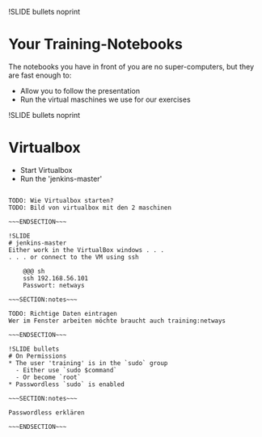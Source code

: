 !SLIDE bullets noprint
# Your Training-Notebooks
The notebooks you have in front of you are no super-computers,
but they are fast enough to:

* Allow you to follow the presentation
* Run the virtual maschines we use for our exercises

!SLIDE bullets noprint
# Virtualbox
* Start Virtualbox
* Run the 'jenkins-master'

~~~SECTION:notes~~~

TODO: Wie Virtualbox starten?
TODO: Bild von virtualbox mit den 2 maschinen

~~~ENDSECTION~~~

!SLIDE
# jenkins-master
Either work in the VirtualBox windows . . .  
. . . or connect to the VM using ssh

    @@@ sh
    ssh 192.168.56.101
    Passwort: netways

~~~SECTION:notes~~~

TODO: Richtige Daten eintragen
Wer im Fenster arbeiten möchte braucht auch training:netways

~~~ENDSECTION~~~

!SLIDE bullets
# On Permissions
* The user 'training' is in the `sudo` group
  - Either use `sudo $command`
  - Or become `root`
* Passwordless `sudo` is enabled

~~~SECTION:notes~~~

Passwordless erklären

~~~ENDSECTION~~~
